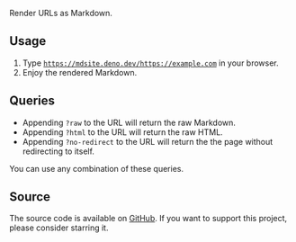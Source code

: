 Render URLs as Markdown.

## Usage

1. Type [`https://mdsite.deno.dev/https://example.com`](https://mdsite.deno.dev/https://example.com) in your browser.
2. Enjoy the rendered Markdown.

## Queries

- Appending `?raw` to the URL will return the raw Markdown.
- Appending `?html` to the URL will return the raw HTML.
- Appending `?no-redirect` to the URL will return the the page without redirecting to itself.

You can use any combination of these queries.

## Source

The source code is available on [GitHub](https://github.com/LeoDog896/mdsite). If you want to support this project, please consider starring it.